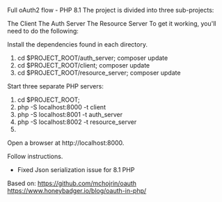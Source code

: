 Full oAuth2 flow - PHP 8.1
The project is divided into three sub-projects:

The Client
The Auth Server
The Resource Server
To get it working, you'll need to do the following:

Install the dependencies found in each directory. 
1. cd $PROJECT_ROOT/auth_server; composer update 
2. cd $PROJECT_ROOT/client; composer update
3. cd $PROJECT_ROOT/resource_server; composer update
   
Start three separate PHP servers:

1. cd $PROJECT_ROOT;
2. php -S localhost:8000 -t client
3. php -S localhost:8001 -t auth_server
4. php -S localhost:8002 -t resource_server
5. 
Open a browser at http://localhost:8000.

Follow instructions.
* Fixed Json serialization issue for 8.1 PHP
  
Based on:
https://github.com/mchojrin/oauth
https://www.honeybadger.io/blog/oauth-in-php/
